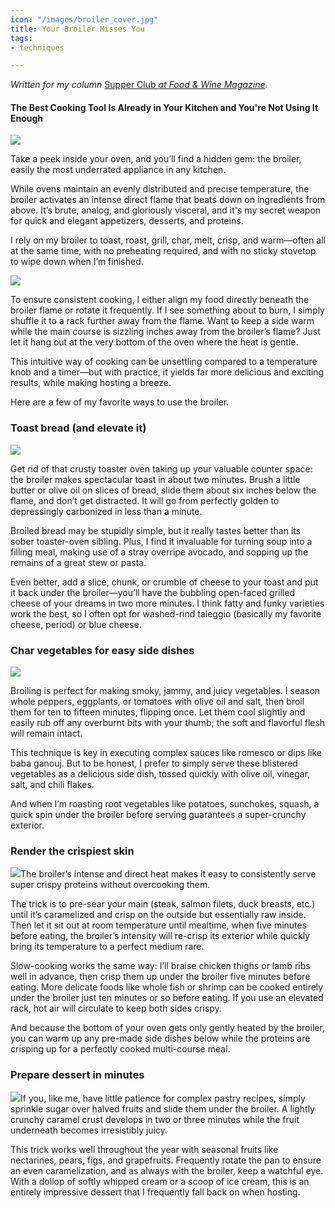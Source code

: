 ```yaml
---
icon: "/images/broiler_cover.jpg"
title: Your Broiler Misses You
tags:
- techniques

---
```

_Written for my column_ [Supper Club _at Food & Wine Magazine_](https://www.foodandwine.com/cooking-techniques/broiling-tips-technique-supper-club)_._

#### The Best Cooking Tool Is Already in Your Kitchen and You're Not Using It Enough

![](https://cdn-image.foodandwine.com/sites/default/files/1570133065/jonah-reider-broiled-figs-dessert-FT-BLOG1019.jpg)

Take a peek inside your oven, and you’ll find a hidden gem: the broiler, easily the most underrated appliance in any kitchen.

While ovens maintain an evenly distributed and precise temperature, the broiler activates an intense direct flame that beats down on ingredients from above. It’s brute, analog, and gloriously visceral, and it's my secret weapon for quick and elegant appetizers, desserts, and proteins.

I rely on my broiler to toast, roast, grill, char, melt, crisp, and warm—often all at the same time, with no preheating required, and with no sticky stovetop to wipe down when I’m finished.

![](https://cdn-image.foodandwine.com/sites/default/files/1570133065/jonah-reider-broiler-vegetables-FT-BLOG1019.jpg)

To ensure consistent cooking, I either align my food directly beneath the broiler flame or rotate it frequently. If I see something about to burn, I simply shuffle it to a rack further away from the flame. Want to keep a side warm while the main course is sizzling inches away from the broiler’s flame? Just let it hang out at the very bottom of the oven where the heat is gentle.

This intuitive way of cooking can be unsettling compared to a temperature knob and a timer—but with practice, it yields far more delicious and exciting results, while making hosting a breeze.

Here are a few of my favorite ways to use the broiler.

### Toast bread (and elevate it)

![](https://cdn-image.foodandwine.com/sites/default/files/1570133065/jonah-reider-broiled-toast-FT-BLOG1019.jpg)

Get rid of that crusty toaster oven taking up your valuable counter space: the broiler makes spectacular toast in about two minutes. Brush a little butter or olive oil on slices of bread, slide them about six inches below the flame, and don’t get distracted. It will go from perfectly golden to depressingly carbonized in less than a minute.

Broiled bread may be stupidly simple, but it really tastes better than its sober toaster-oven sibling. Plus, I find it invaluable for turning soup into a filling meal, making use of a stray overripe avocado, and sopping up the remains of a great stew or pasta.

Even better, add a slice, chunk, or crumble of cheese to your toast and put it back under the broiler—you’ll have the bubbling open-faced grilled cheese of your dreams in two more minutes. I think fatty and funky varieties work the best, so I often opt for washed-rind taleggio (basically my favorite cheese, period) or blue cheese.

### Char vegetables for easy side dishes

![](https://cdn-image.foodandwine.com/sites/default/files/1570133065/jonah-reider-broiler-vegetables-FT-BLOG1019-2.jpg)

Broiling is perfect for making smoky, jammy, and juicy vegetables. I season whole peppers, eggplants, or tomatoes with olive oil and salt, then broil them for ten to fifteen minutes, flipping once. Let them cool slightly and easily rub off any overburnt bits with your thumb; the soft and flavorful flesh will remain intact.

This technique is key in executing complex sauces like romesco or dips like baba ganouj. But to be honest, I prefer to simply serve these blistered vegetables as a delicious side dish, tossed quickly with olive oil, vinegar, salt, and chili flakes.

And when I’m roasting root vegetables like potatoes, sunchokes, squash, a quick spin under the broiler before serving guarantees a super-crunchy exterior.

### Render the crispiest skin

![](https://cdn-image.foodandwine.com/sites/default/files/1570133065/jonah-reider-broiled-fish-FT-BLOG1019.jpg)The broiler’s intense and direct heat makes it easy to consistently serve super crispy proteins without overcooking them.

The trick is to pre-sear your main (steak, salmon filets, duck breasts, etc.) until it’s caramelized and crisp on the outside but essentially raw inside. Then let it sit out at room temperature until mealtime, when five minutes before eating, the broiler’s intensity will re-crisp its exterior while quickly bring its temperature to a perfect medium rare.

Slow-cooking works the same way: I’ll braise chicken thighs or lamb ribs well in advance, then crisp them up under the broiler five minutes before eating. More delicate foods like whole fish or shrimp can be cooked entirely under the broiler just ten minutes or so before eating. If you use an elevated rack, hot air will circulate to keep both sides crispy.

And because the bottom of your oven gets only gently heated by the broiler, you can warm up any pre-made side dishes below while the proteins are crisping up for a perfectly cooked multi-course meal.

### Prepare dessert in minutes

![](https://cdn-image.foodandwine.com/sites/default/files/1570133065/jonah-reider-broiled-figs-dessert-FT-BLOG1019.jpg)If you, like me, have little patience for complex pastry recipes, simply sprinkle sugar over halved fruits and slide them under the broiler. A lightly crunchy caramel crust develops in two or three minutes while the fruit underneath becomes irresistibly juicy.

This trick works well throughout the year with seasonal fruits like nectarines, pears, figs, and grapefruits. Frequently rotate the pan to ensure an even caramelization, and as always with the broiler, keep a watchful eye. With a dollop of softly whipped cream or a scoop of ice cream, this is an entirely impressive dessert that I frequently fall back on when hosting.
